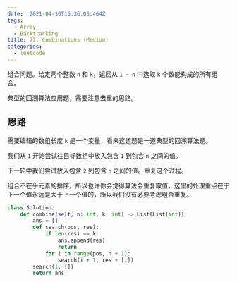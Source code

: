 ```yaml
---
date: '2021-04-10T15:36:05.464Z'
tags:
  - Array
  - Backtracking
title: 77. Combinations (Medium)
categories:
  - leetcode
---
```


组合问题。给定两个整数 `n` 和 `k`，返回从 `1 ~ n` 中选取 `k` 个数能构成的所有组合。

典型的回溯算法应用题，需要注意去重的思路。

<!-- more -->

## 思路

需要编辑的数组长度 `k` 是一个变量，看来这道题是一道典型的回溯算法题。

我们从 `1` 开始尝试往目标数组中放入包含 `1` 到包含 `n` 之间的值。

下一轮中我们尝试放入包含 `2` 到包含 `n` 之间的值。重复这个过程。

组合不在乎元素的排序，所以也许你会觉得算法会重复取值，这里的处理重点在于下一个值永远是大于上一个值的，所以我们没有必要考虑组合重复。

```python
class Solution:
    def combine(self, n: int, k: int) -> List[List[int]]:
        ans = []
        def search(pos, res):
            if len(res) == k:
                ans.append(res)
                return
            for i in range(pos, n + 1):
                search(i + 1, res + [i])
        search(1, [])
        return ans
```
